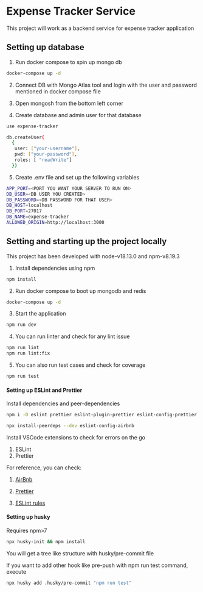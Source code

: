 # Expense Tracker Service

This project will work as a backend service for expense tracker application

## Setting up database

1. Run docker compose to spin up mongo db

```bash
docker-compose up -d
```

2. Connect DB with Mongo Atlas tool and login with the user and password mentioned in docker compose file

3. Open mongosh from the bottom left corner

4. Create database and admin user for that database

```bash
use expense-tracker

db.createUser(
  {
   user: ["your-username"],
   pwd: ["your-password"],
   roles: [ "readWrite"]
  })
```

5. Create .env file and set up the following variables

```bash
APP_PORT=<PORT YOU WANT YOUR SERVER TO RUN ON>
DB_USER=<DB USER YOU CREATED>
DB_PASSWORD=<DB PASSWORD FOR THAT USER>
DB_HOST=localhost
DB_PORT=27017
DB_NAME=expense-tracker
ALLOWED_ORIGIN=http://localhost:3000
```

## Setting and starting up the project locally

This project has been developed with node-v18.13.0 and npm-v8.19.3

1. Install dependencies using npm

```bash
npm install
```

2. Run docker compose to boot up mongodb and redis

```bash
docker-compose up -d
```

3. Start the application

```bash
npm run dev
```

4. You can run linter and check for any lint issue

```bash
npm run lint
npm run lint:fix
```

5. You can also run test cases and check for coverage

```bash
npm run test
```

#### Setting up ESLint and Prettier

Install dependencies and peer-dependencies

```bash
npm i -D eslint prettier eslint-plugin-prettier eslint-config-prettier eslint-plugin-node eslint-config-node

npx install-peerdeps --dev eslint-config-airbnb
```

Install VSCode extensions to check for errors on the go

1. ESLint
2. Prettier

For reference, you can check:

1. [AirBnb](https://www.npmjs.com/package/eslint-config-airbnb)

2. [Prettier](https://prettier.io/)

3. [ESLint rules](https://eslint.org/docs/rules/)

#### Setting up husky

Requires npm>7

```bash
npx husky-init && npm install
```

You will get a tree like structure with husky/pre-commit file

If you want to add other hook like pre-push with npm run test command, execute

```bash
npx husky add .husky/pre-commit "npm run test"
```
